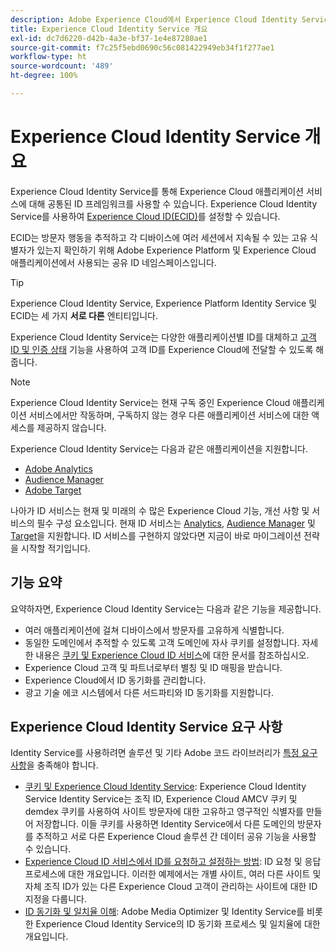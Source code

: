 ```yaml
---
description: Adobe Experience Cloud에서 Experience Cloud Identity Service의 역할입니다.
title: Experience Cloud Identity Service 개요
exl-id: dc7d6220-d42b-4a3e-bf37-1e4e87280ae1
source-git-commit: f7c25f5ebd0690c56c081422949eb34f1f277ae1
workflow-type: ht
source-wordcount: '489'
ht-degree: 100%

---
```


# Experience Cloud Identity Service 개요

Experience Cloud Identity Service를 통해 Experience Cloud 애플리케이션 서비스에 대해 공통된 ID 프레임워크를 사용할 수 있습니다. Experience Cloud Identity Service를 사용하여 [Experience Cloud ID(ECID)](https://experienceleague.adobe.com/docs/experience-platform/identity/ecid.html)를 설정할 수 있습니다.

ECID는 방문자 행동을 추적하고 각 디바이스에 여러 세션에서 지속될 수 있는 고유 식별자가 있는지 확인하기 위해 Adobe Experience Platform 및 Experience Cloud 애플리케이션에서 사용되는 공유 ID 네임스페이스입니다.

>[!TIP]
>
>Experience Cloud Identity Service, Experience Platform Identity Service 및 ECID는 세 가지 **서로 다른** 엔티티입니다.

Experience Cloud Identity Service는 다양한 애플리케이션별 ID를 대체하고 [고객 ID 및 인증 상태](/help/reference/authenticated-state.md) 기능을 사용하여 고객 ID를 Experience Cloud에 전달할 수 있도록 해 줍니다.

>[!NOTE]
>
>Experience Cloud Identity Service는 현재 구독 중인 Experience Cloud 애플리케이션 서비스에서만 작동하며, 구독하지 않는 경우 다른 애플리케이션 서비스에 대한 액세스를 제공하지 않습니다.

Experience Cloud Identity Service는 다음과 같은 애플리케이션을 지원합니다.

* [Adobe Analytics](https://business.adobe.com/products/analytics/web-analytics.html)
* [Audience Manager](https://business.adobe.com/products/audience-manager/adobe-audience-manager.html)
* [Adobe Target](https://business.adobe.com/products/target/adobe-target.html)

나아가 ID 서비스는 현재 및 미래의 수 많은 Experience Cloud 기능, 개선 사항 및 서비스의 필수 구성 요소입니다. 현재 ID 서비스는 [Analytics](http://www.adobe.com/kr/marketing-cloud/web-analytics.html), [Audience Manager](http://www.adobe.com/kr/marketing-cloud/data-management-platform.html) 및 [Target](http://www.adobe.com/kr/marketing-cloud/testing-targeting.html)을 지원합니다. ID 서비스를 구현하지 않았다면 지금이 바로 마이그레이션 전략을 시작할 적기입니다.

## 기능 요약

요약하자면, Experience Cloud Identity Service는 다음과 같은 기능을 제공합니다.

* 여러 애플리케이션에 걸쳐 디바이스에서 방문자를 고유하게 식별합니다.
* 동일한 도메인에서 추적할 수 있도록 고객 도메인에 자사 쿠키를 설정합니다. 자세한 내용은 [쿠키 및 Experience Cloud ID 서비스](./cookies.md)에 대한 문서를 참조하십시오.
* Experience Cloud 고객 및 파트너로부터 별칭 및 ID 매핑을 받습니다.
* Experience Cloud에서 ID 동기화를 관리합니다.
* 광고 기술 에코 시스템에서 다른 서드파티와 ID 동기화를 지원합니다.

## Experience Cloud Identity Service 요구 사항

Identity Service를 사용하려면 솔루션 및 기타 Adobe 코드 라이브러리가 [특정 요구 사항](/help/reference/requirements.md)을 충족해야 합니다.

* [쿠키 및 Experience Cloud Identity Service](cookies.md): Experience Cloud Identity Service Identity Service는 조직 ID, Experience Cloud AMCV 쿠키 및 demdex 쿠키를 사용하여 사이트 방문자에 대한 고유하고 영구적인 식별자를 만들어 저장합니다. 이들 쿠키를 사용하면 Identity Service에서 다른 도메인의 방문자를 추적하고 서로 다른 Experience Cloud 솔루션 간 데이터 공유 기능을 사용할 수 있습니다.
* [Experience Cloud ID 서비스에서 ID를 요청하고 설정하는 방법](id-request.md): ID 요청 및 응답 프로세스에 대한 개요입니다. 이러한 예제에서는 개별 사이트, 여러 다른 사이트 및 자체 조직 ID가 있는 다른 Experience Cloud 고객이 관리하는 사이트에 대한 ID 지정을 다룹니다.
* [ID 동기화 및 일치율 이해](match-rates.md): Adobe Media Optimizer 및 Identity Service를 비롯한 Experience Cloud Identity Service의 ID 동기화 프로세스 및 일치율에 대한 개요입니다.
